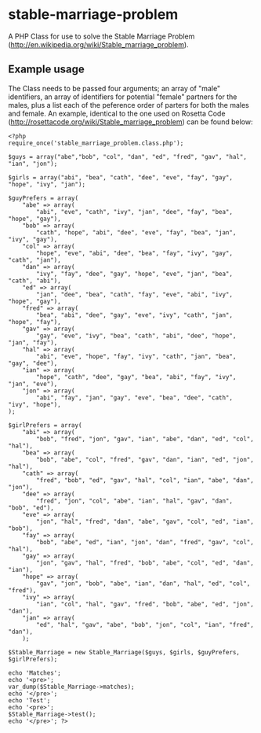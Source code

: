 stable-marriage-problem
=======================

A PHP Class for use to solve the Stable Marriage Problem (http://en.wikipedia.org/wiki/Stable_marriage_problem).

Example usage
-------------
The Class needs to be passed four arguments; an array of "male" identifiers, an array of identifiers for potential "female" partners for the males, plus a list each of the peference order of parters for both the males and female. An example, identical to the one used on Rosetta Code (http://rosettacode.org/wiki/Stable_marriage_problem) can be found below:

    <?php
    require_once('stable_marriage_problem.class.php');

    $guys = array("abe","bob", "col", "dan", "ed", "fred", "gav", "hal", "ian", "jon");

    $girls = array("abi", "bea", "cath", "dee", "eve", "fay", "gay", "hope", "ivy", "jan");

    $guyPrefers = array(
        "abe" => array(
            "abi", "eve", "cath", "ivy", "jan", "dee", "fay", "bea", "hope", "gay"),
        "bob" => array(
            "cath", "hope", "abi", "dee", "eve", "fay", "bea", "jan", "ivy", "gay"),
        "col" => array(
            "hope", "eve", "abi", "dee", "bea", "fay", "ivy", "gay", "cath", "jan"),
        "dan" => array(
            "ivy", "fay", "dee", "gay", "hope", "eve", "jan", "bea", "cath", "abi"),
        "ed" => array(
            "jan", "dee", "bea", "cath", "fay", "eve", "abi", "ivy", "hope", "gay"),
        "fred" => array(
            "bea", "abi", "dee", "gay", "eve", "ivy", "cath", "jan", "hope", "fay"),
        "gav" => array(
            "gay", "eve", "ivy", "bea", "cath", "abi", "dee", "hope", "jan", "fay"),
        "hal" => array(
            "abi", "eve", "hope", "fay", "ivy", "cath", "jan", "bea", "gay", "dee"),
        "ian" => array(
            "hope", "cath", "dee", "gay", "bea", "abi", "fay", "ivy", "jan", "eve"),
        "jon" => array(
            "abi", "fay", "jan", "gay", "eve", "bea", "dee", "cath", "ivy", "hope"),
    );

    $girlPrefers = array(
        "abi" => array(
            "bob", "fred", "jon", "gav", "ian", "abe", "dan", "ed", "col", "hal"),
        "bea" => array(
            "bob", "abe", "col", "fred", "gav", "dan", "ian", "ed", "jon", "hal"),
        "cath" => array(
            "fred", "bob", "ed", "gav", "hal", "col", "ian", "abe", "dan", "jon"),
        "dee" => array(
            "fred", "jon", "col", "abe", "ian", "hal", "gav", "dan", "bob", "ed"),
        "eve" => array(
            "jon", "hal", "fred", "dan", "abe", "gav", "col", "ed", "ian", "bob"),
        "fay" => array(
            "bob", "abe", "ed", "ian", "jon", "dan", "fred", "gav", "col", "hal"),
        "gay" => array(
            "jon", "gav", "hal", "fred", "bob", "abe", "col", "ed", "dan", "ian"),
        "hope" => array(
            "gav", "jon", "bob", "abe", "ian", "dan", "hal", "ed", "col", "fred"),
        "ivy" => array(
            "ian", "col", "hal", "gav", "fred", "bob", "abe", "ed", "jon", "dan"),
        "jan" => array(
            "ed", "hal", "gav", "abe", "bob", "jon", "col", "ian", "fred", "dan"),
        );

    $Stable_Marriage = new Stable_Marriage($guys, $girls, $guyPrefers, $girlPrefers);

    echo 'Matches';
    echo '<pre>';
    var_dump($Stable_Marriage->matches);
    echo '</pre>';
    echo 'Test';
    echo '<pre>';
    $Stable_Marriage->test();
    echo '</pre>'; ?>
